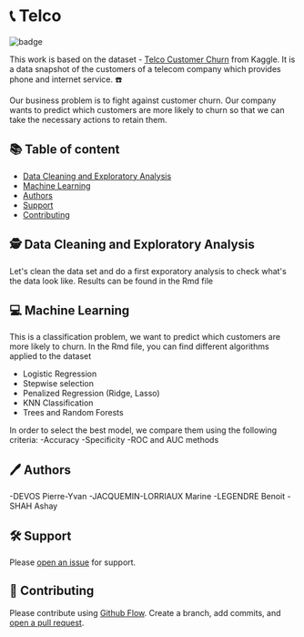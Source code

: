 # :telephone_receiver: Telco

![badge](https://img.shields.io/badge/language-R-blue.svg)

This work is based on the dataset - [Telco Customer Churn](https://www.kaggle.com/blastchar/telco-customer-churn) from Kaggle.
It is a data snapshot of the customers of a telecom company which provides phone and internet service. :phone:

Our business problem is to fight against customer churn. Our company wants to predict which customers are more likely to churn so that we can take the necessary actions to retain them.

## :books: Table of content

- [Data Cleaning and Exploratory Analysis](#detective-Data_Cleaning_and_Exploratory_Analysis )
- [Machine Learning](#computer-MachineLearning)
- [Authors](#pen-Authors)
- [Support](#hammer_and_wrench-support)
- [Contributing](#memo-contributing)

## :detective: Data Cleaning and Exploratory Analysis 

Let's clean the data set and do a first exporatory analysis to check what's the data look like. Results can be found in the Rmd file

## :computer:  Machine Learning

This is a classification problem, we want to predict which customers are more likely to churn. 
In the Rmd file, you can find different algorithms applied to the dataset
- Logistic Regression
- Stepwise selection
- Penalized Regression (Ridge, Lasso)
- KNN Classification
- Trees and Random Forests

In order to select the best model, we compare them using the following criteria: 
-Accuracy
-Specificity
-ROC and AUC methods

## :pen: Authors

-DEVOS Pierre-Yvan
-JACQUEMIN-LORRIAUX Marine
-LEGENDRE Benoit
-SHAH Ashay

## :hammer_and_wrench: Support

Please [open an issue](https://github.com/MarineJL/Telco/issues/new) for support.

## :memo: Contributing

Please contribute using [Github Flow](https://guides.github.com/introduction/flow/). Create a branch, add commits, and [open a pull request](https://github.com/MarineJL/Telco/compare/).
